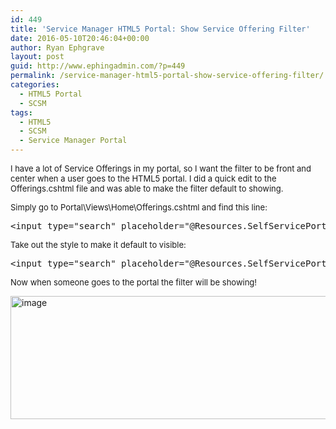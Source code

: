 ```yaml
---
id: 449
title: 'Service Manager HTML5 Portal: Show Service Offering Filter'
date: 2016-05-10T20:46:04+00:00
author: Ryan Ephgrave
layout: post
guid: http://www.ephingadmin.com/?p=449
permalink: /service-manager-html5-portal-show-service-offering-filter/
categories:
  - HTML5 Portal
  - SCSM
tags:
  - HTML5
  - SCSM
  - Service Manager Portal
---
```

<span style="font-size: small;">I have a lot of Service Offerings in my portal, so I want the filter to be front and center when a user goes to the HTML5 portal. I did a quick edit to the Offerings.cshtml file and was able to make the filter default to showing.</span>

<span style="font-size: small;">Simply go to Portal\Views\Home\Offerings.cshtml and find this line:</span>

 
<pre class="lang:xhtml decode:true " >&lt;input type="search" placeholder="@Resources.SelfServicePortalResources.FindByKeywords" name="searchRequest" id="searchRequest" style="display:none;" oninput="OnSearchOrFilter()"&gt;</pre> 


<span style="font-size: small;">Take out the style to make it default to visible:</span>

 
<pre class="lang:xhtml decode:true " >&lt;input type="search" placeholder="@Resources.SelfServicePortalResources.FindByKeywords" name="searchRequest" id="searchRequest" oninput="OnSearchOrFilter()"&gt;</pre> 


<span style="font-size: small;">Now when someone goes to the portal the filter will be showing!</span>

<a href="http://www.ephingadmin.com/wp-content/uploads/2016/05/image.png"><img style="background-image: none; padding-top: 0px; padding-left: 0px; display: inline; padding-right: 0px; border: 0px;" title="image" src="http://www.ephingadmin.com/wp-content/uploads/2016/05/image_thumb.png" alt="image" width="644" height="197" border="0" /></a>